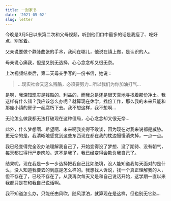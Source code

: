 ```yaml
---
title: 一封家书
date: '2021-05-02'
slug: letter
---
```


今晚是3月5日以来第二次和父母视频，听到他们口中最多的话是我瘦了、吃好点、别省着。

父亲说要做个静脉曲张的手术，我问在哪儿，他说在镇上做，是认识的人。

母亲说心痛我，但是又别无选择，心心念念却又很无奈。

上次视频结束后，第二天母亲手写的一份书信，她说：

> ...现实社会又这么残酷，必须要努力...所以我们为你加油打气...

是啊，我深知现实是残酷的、利益的，而我总是还是很天真地寻找着那份净土。我这样有什么错？我应该怎么办呢？就算现在休学，找份工作，那么我的未来只能和那座小镇的房子一起腐朽下去。我不想这样，我不想啊...

无论怎么做我都无法打破现在这种僵局，心心念念却又很无奈...

此外，什么梦想啊、希望啊、未来啊我变得不敢谈，因为现在对我来说都是威胁。更无奈的是，我清晰地感觉到这些东西现在都在我的枕边慢慢消失掉，一点一点。

我已经变得完全没办法理解我自己了，开始变得没了梦想、没了期待、没有朝气，每天都过得行尸走肉般。这不是我了，我已经变得会欺负我自己了。

结果呢，现在我是一步一步选择把我自己比如绝境，没人能知道我每天面对的是什么，没人知道我要去的到底是怎么样的。我想找人诉说，找一个真正理解我的人，但不存在了，已经不存在了。从我再次每天又是和自己说话开始，这学期一直以来我都只是在和我自己说话啊。

我不知道怎么办，只能任由风吹，随风漂泊，就算现在是这样，但也别无它路...
